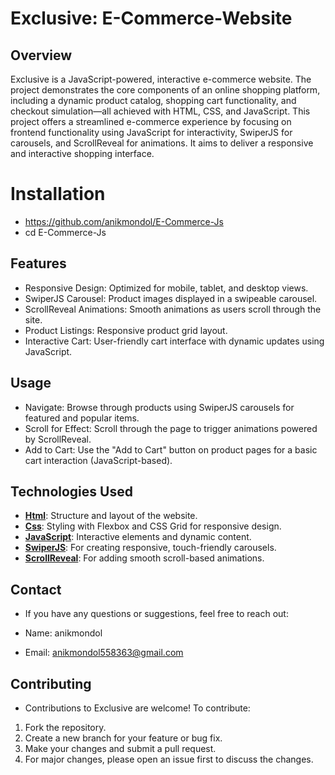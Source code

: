 # Exclusive: E-Commerce-Website

## Overview

Exclusive is a JavaScript-powered, interactive e-commerce website. The project demonstrates the core components of an online shopping platform, including a dynamic product catalog, shopping cart functionality, and checkout simulation—all achieved with HTML, CSS, and JavaScript. This project offers a streamlined e-commerce experience by focusing on frontend functionality using JavaScript for interactivity, SwiperJS for carousels, and ScrollReveal for animations. It aims to deliver a responsive and interactive shopping interface.

# Installation

- https://github.com/anikmondol/E-Commerce-Js
- cd E-Commerce-Js


## Features

- Responsive Design: Optimized for mobile, tablet, and desktop views.
- SwiperJS Carousel: Product images displayed in a swipeable carousel.
- ScrollReveal Animations: Smooth animations as users scroll through the site.
- Product Listings: Responsive product grid layout.
- Interactive Cart: User-friendly cart interface with dynamic updates using JavaScript.



## Usage

- Navigate: Browse through products using SwiperJS carousels for featured and popular items.
- Scroll for Effect: Scroll through the page to trigger animations powered by ScrollReveal.
- Add to Cart: Use the "Add to Cart" button on product pages for a basic cart interaction (JavaScript-based).



## Technologies Used

- **[Html](https://html.com/)**:  Structure and layout of the website.
- **[Css](https://www.w3.org/Style/CSS/)**:  Styling with Flexbox and CSS Grid for responsive design.
- **[JavaScript](https://www.javascript.com/)**: Interactive elements and dynamic content.
- **[SwiperJS](https://swiperjs.com/element/)**: For creating responsive, touch-friendly carousels.
- **[ScrollReveal](https://scrollrevealjs.org/)**: For adding smooth scroll-based animations.


## Contact
- If you have any questions or suggestions, feel free to reach out:

- Name: anikmondol
- Email: anikmondol558363@gmail.com


## Contributing

- Contributions to Exclusive are welcome! To contribute:

1. Fork the repository.
2. Create a new branch for your feature or bug fix.
3. Make your changes and submit a pull request.
4. For major changes, please open an issue first to discuss the changes.
